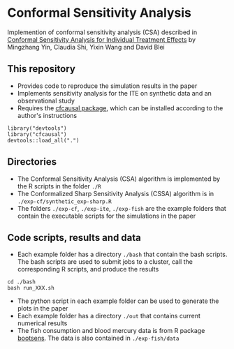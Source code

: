 # Conformal Sensitivity Analysis 

Implemention of conformal sensitivity analysis (CSA) described in [Conformal Sensitivity Analysis for Individual Treatment Effects](https://arxiv.org/pdf/2112.03493.pdf) by Mingzhang Yin, Claudia Shi, Yixin Wang and David Blei

## This repository

* Provides code to reproduce the simulation results in the paper
* Implements sensitivity analysis for the ITE on synthetic data and an observational study 
* Requires the [cfcausal package](https://github.com/lihualei71/cfcausal), which can be installed according to the author's instructions
```
library("devtools")
library("cfcausal")
devtools::load_all(".")
```
## Directories

* The Conformal Sensitivity Analysis (CSA) algorithm is implemented by the R scripts in the folder `./R`
* The Conformalized Sharp Sensitivity Analysis (CSSA) algorithm is in `./exp-cf/synthetic_exp-sharp.R`
* The folders `./exp-cf`, `./exp-ite`, `./exp-fish` are the example folders that contain the executable scripts for the simulations in the paper

## Code scripts, results and data

* Each example folder has a directory `./bash` that contain the bash scripts. The bash scripts are used to submit jobs to a cluster, call the corresponding R scripts, and  produce the results 
```
cd ./bash
bash run_XXX.sh
```
* The python script in each example folder can be used to generate the plots in the paper
* Each example folder has a directory `./out` that contains current numerical results 
* The fish consumption and blood mercury data is from R package [bootsens](https://github.com/qingyuanzhao/bootsens). The data is also contained in `./exp-fish/data`







